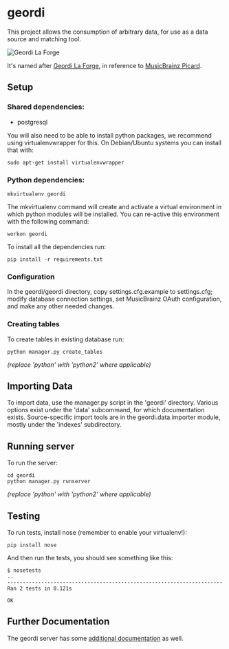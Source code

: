 geordi
======

This project allows the consumption of arbitrary data, for use as a data source and matching tool.

![Geordi La Forge](http://images1.wikia.nocookie.net/__cb20120205164005/memoryalpha/en/images/thumb/d/d9/Geordi_La_Forge_2368.jpg/158px-Geordi_La_Forge_2368.jpg)

It's named after [Geordi La Forge](http://en.memory-alpha.org/wiki/Geordi_La_Forge), in reference to [MusicBrainz Picard](https://github.com/musicbrainz/picard).

Setup
-----

### Shared dependencies:

* postgresql

You will also need to be able to install python packages, we recommend
using virtualenvwrapper for this.  On Debian/Ubuntu systems you can
install that with:

    sudo apt-get install virtualenvwrapper

### Python dependencies:

    mkvirtualenv geordi

The mkvirtualenv command will create and activate a virtual
environment in which python modules will be installed.  You can
re-active this environment with the following command:

    workon geordi

To install all the dependencies run:

    pip install -r requirements.txt

### Configuration

In the geordi/geordi directory, copy settings.cfg.example to settings.cfg;
modify database connection settings, set MusicBrainz OAuth configuration,
and make any other needed changes.

### Creating tables

To create tables in existing database run:

    python manager.py create_tables

*(replace 'python' with 'python2' where applicable)*

Importing Data
--------------

To import data, use the manager.py script in the 'geordi' directory. Various
options exist under the 'data' subcommand, for which documentation exists.
Source-specific import tools are in the geordi.data.importer module, mostly
under the 'indexes' subdirectory.

Running server
--------------

To run the server:

    cd geordi
    python manager.py runserver

*(replace 'python' with 'python2' where applicable)*


Testing
-------

To run tests, install nose (remember to enable your virtualenv!):

    pip install nose

And then run the tests, you should see something like this:

    $ nosetests
    ..
    ----------------------------------------------------------------------
    Ran 2 tests in 0.121s
    
    OK


Further Documentation
---------------------

The geordi server has some [additional documentation](https://geordi.readthedocs.org/) as well.
